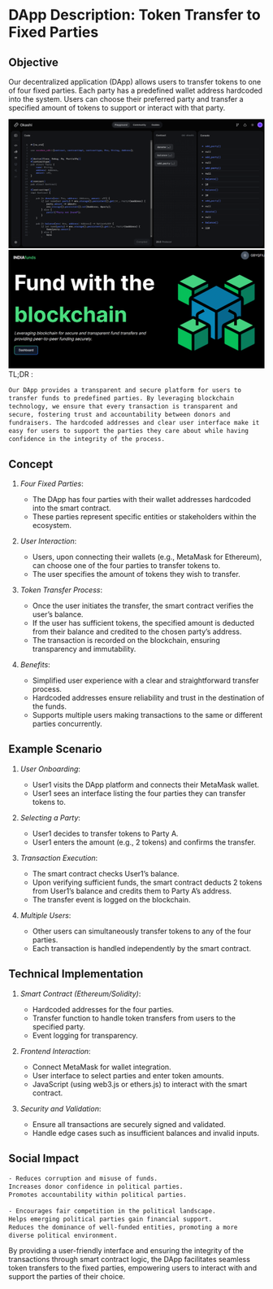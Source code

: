 # DApp Description: Token Transfer to Fixed Parties

## Objective
Our decentralized application (DApp) allows users to transfer tokens to one of four fixed parties. Each party has a predefined wallet address hardcoded into the system. Users can choose their preferred party and transfer a specified amount of tokens to support or interact with that party.

![smart contract demo](./assets/image.png)
![frontend demo](./assets/frontend_demo.png)
TL;DR : 

```
Our DApp provides a transparent and secure platform for users to transfer funds to predefined parties. By leveraging blockchain technology, we ensure that every transaction is transparent and secure, fostering trust and accountability between donors and fundraisers. The hardcoded addresses and clear user interface make it easy for users to support the parties they care about while having confidence in the integrity of the process.
```

## Concept

1. *Four Fixed Parties*:
    - The DApp has four parties with their wallet addresses hardcoded into the smart contract.
    - These parties represent specific entities or stakeholders within the ecosystem.

2. *User Interaction*:
    - Users, upon connecting their wallets (e.g., MetaMask for Ethereum), can choose one of the four parties to transfer tokens to.
    - The user specifies the amount of tokens they wish to transfer.

3. *Token Transfer Process*:
    - Once the user initiates the transfer, the smart contract verifies the user’s balance.
    - If the user has sufficient tokens, the specified amount is deducted from their balance and credited to the chosen party’s address.
    - The transaction is recorded on the blockchain, ensuring transparency and immutability.

4. *Benefits*:
    - Simplified user experience with a clear and straightforward transfer process.
    - Hardcoded addresses ensure reliability and trust in the destination of the funds.
    - Supports multiple users making transactions to the same or different parties concurrently.

## Example Scenario

1. *User Onboarding*:
    - User1 visits the DApp platform and connects their MetaMask wallet.
    - User1 sees an interface listing the four parties they can transfer tokens to.

2. *Selecting a Party*:
    - User1 decides to transfer tokens to Party A.
    - User1 enters the amount (e.g., 2 tokens) and confirms the transfer.

3. *Transaction Execution*:
    - The smart contract checks User1’s balance.
    - Upon verifying sufficient funds, the smart contract deducts 2 tokens from User1’s balance and credits them to Party A’s address.
    - The transfer event is logged on the blockchain.

4. *Multiple Users*:
    - Other users can simultaneously transfer tokens to any of the four parties.
    - Each transaction is handled independently by the smart contract.

## Technical Implementation

1. *Smart Contract (Ethereum/Solidity)*:
    - Hardcoded addresses for the four parties.
    - Transfer function to handle token transfers from users to the specified party.
    - Event logging for transparency.

2. *Frontend Interaction*:
    - Connect MetaMask for wallet integration.
    - User interface to select parties and enter token amounts.
    - JavaScript (using web3.js or ethers.js) to interact with the smart contract.

3. *Security and Validation*:
    - Ensure all transactions are securely signed and validated.
    - Handle edge cases such as insufficient balances and invalid inputs.


## Social Impact 

```
- Reduces corruption and misuse of funds.
Increases donor confidence in political parties.
Promotes accountability within political parties.

- Encourages fair competition in the political landscape.
Helps emerging political parties gain financial support.
Reduces the dominance of well-funded entities, promoting a more diverse political environment.

```

By providing a user-friendly interface and ensuring the integrity of the transactions through smart contract logic, the DApp facilitates seamless token transfers to the fixed parties, empowering users to interact with and support the parties of their choice.

